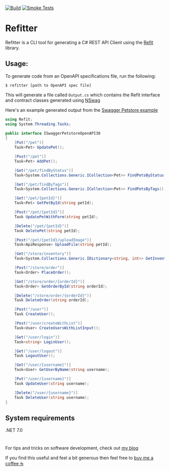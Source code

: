 [![Build](https://github.com/christianhelle/refitter/actions/workflows/build.yml/badge.svg)](https://github.com/christianhelle/refitter/actions/workflows/build.yml)
[![Smoke Tests](https://github.com/christianhelle/refitter/actions/workflows/smoke-tests.yml/badge.svg)](https://github.com/christianhelle/refitter/actions/workflows/smoke-tests.yml)

# Refitter
Refitter is a CLI tool for generating a C# REST API Client using the [Refit](https://github.com/reactiveui/refit) library. 

## Usage:

To generate code from an OpenAPI specifications file, run the following:

```
$ refitter [path to OpenAPI spec file]
```

This will generate a file called `Output.cs` which contains the Refit interface and contract classes generated using [NSwag](https://github.com/RicoSuter/NSwag)


Here's an example generated output from the [Swagger Petstore example](https://petstore3.swagger.io)

```cs
using Refit;
using System.Threading.Tasks;

public interface ISwaggerPetstoreOpenAPI30
{
    [Put("/pet")]
    Task<Pet> UpdatePet();

    [Post("/pet")]
    Task<Pet> AddPet();

    [Get("/pet/findByStatus")]
    Task<System.Collections.Generic.ICollection<Pet>> FindPetsByStatus();

    [Get("/pet/findByTags")]
    Task<System.Collections.Generic.ICollection<Pet>> FindPetsByTags();

    [Get("/pet/{petId}")]
    Task<Pet> GetPetById(string petId);

    [Post("/pet/{petId}")]
    Task UpdatePetWithForm(string petId);

    [Delete("/pet/{petId}")]
    Task DeletePet(string petId);

    [Post("/pet/{petId}/uploadImage")]
    Task<ApiResponse> UploadFile(string petId);

    [Get("/store/inventory")]
    Task<System.Collections.Generic.IDictionary<string, int>> GetInventory();

    [Post("/store/order")]
    Task<Order> PlaceOrder();

    [Get("/store/order/{orderId}")]
    Task<Order> GetOrderById(string orderId);

    [Delete("/store/order/{orderId}")]
    Task DeleteOrder(string orderId);

    [Post("/user")]
    Task CreateUser();

    [Post("/user/createWithList")]
    Task<User> CreateUsersWithListInput();

    [Get("/user/login")]
    Task<string> LoginUser();

    [Get("/user/logout")]
    Task LogoutUser();

    [Get("/user/{username}")]
    Task<User> GetUserByName(string username);

    [Put("/user/{username}")]
    Task UpdateUser(string username);

    [Delete("/user/{username}")]
    Task DeleteUser(string username);
}
```

## System requirements
.NET 7.0

#

For tips and tricks on software development, check out [my blog](https://christianhelle.com)

If you find this useful and feel a bit generous then feel free to [buy me a coffee ☕](https://www.buymeacoffee.com/christianhelle)

